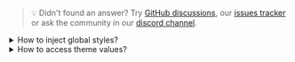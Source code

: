 > 💡 Didn't found an answer? Try [GitHub discussions](https://github.com/tw-in-js/twind/discussions), our [issues tracker](https://github.com/tw-in-js/twind/issues) or ask the community in our [discord channel](https://discord.com/invite/2aP5NkszvD).

<details><summary>How to inject global styles?</summary>

To be written... use preflight.

</details>

<details><summary>How to access theme values?</summary>

To be written... use `tw.theme`.

</details>
